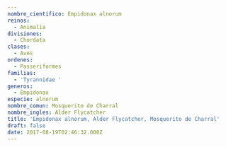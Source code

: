 ```yaml
---
nombre_cientifico: Empidonax alnorum
reinos:
  - Animalia
divisiones:
  - Chordata
clases:
  - Aves
ordenes:
  - Passeriformes
familias:
  - 'Tyrannidae '
generos:
  - Empidonax
especie: alnorum
nombre_comun: Mosquerito de Charral
nombre_ingles: Alder Flycatcher
title: 'Empidonax alnorum, Alder Flycatcher, Mosquerito de Charral'
draft: false
date: 2017-08-19T02:46:32.000Z
---
```


